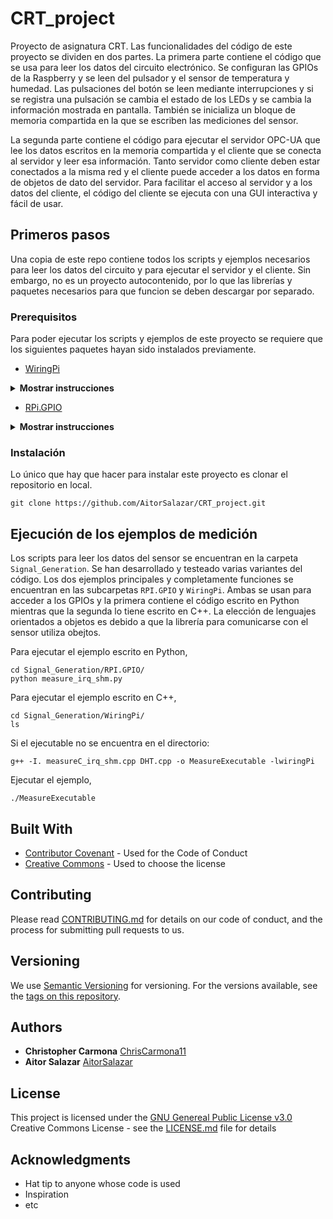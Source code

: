 # CRT_project

Proyecto de asignatura CRT. Las funcionalidades del código de este proyecto se dividen en dos partes. La primera parte contiene el código que se usa para leer los datos del circuito electrónico. Se configuran las GPIOs de la Raspberry y se leen del pulsador y el sensor de temperatura y humedad. Las pulsaciones del botón se leen mediante interrupciones y si se registra una pulsación se cambia el estado de los LEDs y se cambia la información mostrada en pantalla. También se inicializa un bloque de memoria compartida en la que se escriben las mediciones del sensor.

La segunda parte contiene el código para ejecutar el servidor OPC-UA que lee los datos escritos en la memoria compartida y el cliente que se conecta al servidor y leer esa información. Tanto servidor como cliente deben estar conectados a la misma red y el cliente puede acceder a los datos en forma de objetos de dato del servidor. Para facilitar el acceso al servidor y a los datos del cliente, el código del cliente se ejecuta con una GUI interactiva y fácil de usar.

## Primeros pasos

Una copia de este repo contiene todos los scripts y ejemplos necesarios para leer los datos del circuito y para ejecutar el servidor y el cliente. Sin embargo, no es un proyecto autocontenido, por lo que las librerías y paquetes necesarios para que funcion se deben descargar por separado.

### Prerequisitos

Para poder ejecutar los scripts y ejemplos de este proyecto se requiere que los siguientes paquetes hayan sido instalados previamente.

- [WiringPi](https://github.com/WiringPi/WiringPi)

<details><summary><b>Mostrar instrucciones</b></summary>

1. Actualizar paquete apt:

```sh
sudo apt-get update
````

2. Clonar repositorio WiringPi:

```sh
git clone https://github.com/WiringPi/WiringPi
````

3. Cambiar al repositorio y ejecutar:

```sh
cd WiringPi
./build
```

</details>

- [RPi.GPIO](http://sourceforge.net/projects/raspberry-gpio-python/)

<details><summary><b>Mostrar instrucciones</b></summary>

1. Actualizar pip:

 ```sh
 pip install --upgrade pip
 ````

2. Instalar paquete:

```sh
pip install RPi.GPIO
```

</details>


### Instalación

Lo único que hay que hacer para instalar este proyecto es clonar el repositorio en local.

    git clone https://github.com/AitorSalazar/CRT_project.git

## Ejecución de los ejemplos de medición

Los scripts para leer los datos del sensor se encuentran en la carpeta `Signal_Generation`. Se han desarrollado y testeado varias variantes del código. Los dos ejemplos principales y completamente funciones se encuentran en las subcarpetas `RPI.GPIO` y `WiringPi`. Ambas se usan para acceder a los GPIOs y la primera contiene el código escrito en Python mientras que la segunda lo tiene escrito en C++. La elección de lenguajes orientados a objetos es debido a que la librería para comunicarse con el sensor utiliza obejtos.

Para ejecutar el ejemplo escrito en Python,

    cd Signal_Generation/RPI.GPIO/
    python measure_irq_shm.py

Para ejecutar el ejemplo escrito en C++,

    cd Signal_Generation/WiringPi/
    ls

Si el ejecutable no se encuentra en el directorio:

    g++ -I. measureC_irq_shm.cpp DHT.cpp -o MeasureExecutable -lwiringPi

Ejecutar el ejemplo,

    ./MeasureExecutable


## Built With

  - [Contributor Covenant](https://www.contributor-covenant.org/) - Used
    for the Code of Conduct
  - [Creative Commons](https://creativecommons.org/) - Used to choose
    the license

## Contributing

Please read [CONTRIBUTING.md](CONTRIBUTING.md) for details on our code
of conduct, and the process for submitting pull requests to us.

## Versioning

We use [Semantic Versioning](http://semver.org/) for versioning. For the versions
available, see the [tags on this
repository](https://github.com/PurpleBooth/a-good-readme-template/tags).

## Authors

  - **Christopher Carmona** [ChrisCarmona11](https://github.com/ChrisCarmona11)
  - **Aitor Salazar** [AitorSalazar](https://github.com/AitorSalazar)


## License

This project is licensed under the [GNU Genereal Public License v3.0](LICENSE.md)
Creative Commons License - see the [LICENSE.md](LICENSE.md) file for
details

## Acknowledgments

  - Hat tip to anyone whose code is used
  - Inspiration
  - etc
